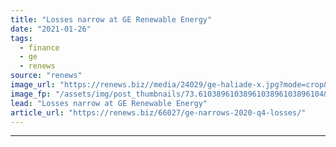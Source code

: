 ```yaml
---
title: "Losses narrow at GE Renewable Energy"
date: "2021-01-26"
tags: 
  - finance
  - ge
  - renews
source: "renews"
image_url: "https://renews.biz//media/24029/ge-haliade-x.jpg?mode=crop&width=770&heightratio=0.6103896103896103896103896104&slimmage=true"
image_fp: "/assets/img/post_thumbnails/73.6103896103896103896103896104&slimmage=true"
lead: "Losses narrow at GE Renewable Energy"
article_url: "https://renews.biz/66027/ge-narrows-2020-q4-losses/"
---
```


---

